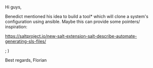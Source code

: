 Hi guys,

Benedict mentioned his idea to build a tool*
which will clone a system's configuration using
ansible. Maybe this can provide some pointers/
inspiration:

https://saltproject.io/new-salt-extension-salt-describe-automate-generating-sls-files/

; )

Best regards, Florian

